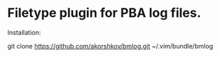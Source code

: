 Filetype plugin for PBA log files.
==================================

Installation:

git clone https://github.com/akorshkov/bmlog.git ~/.vim/bundle/bmlog
